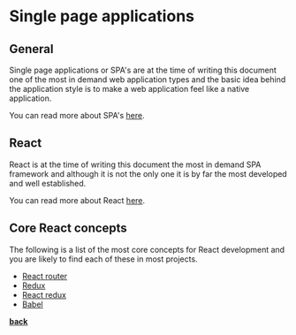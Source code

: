 # Single page applications

## General

Single page applications or SPA's are at the time of writing this document one of the most in demand web application types and the basic idea behind the application style is to make a web application feel like a native application.

You can read more about SPA's [here](https://en.wikipedia.org/wiki/Single-page_application).

## React

React is at the time of writing this document the most in demand SPA framework and although it is not the only one it is by far the most developed and well established.

You can read more about React [here](https://reactjs.org/).

## Core React concepts

The following is a list of the most core concepts for React development and you are likely to find each of these in most projects.

* [React router](https://reacttraining.com/react-router/)
* [Redux](https://redux.js.org/)
* [React redux](https://redux.js.org/basics/usagewithreact)
* [Babel](https://babeljs.io/)

**[back](../../README.md)**
